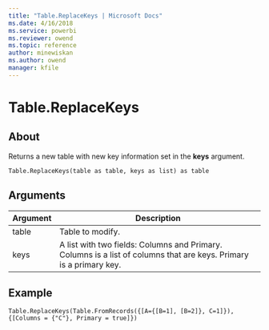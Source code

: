 ```yaml
---
title: "Table.ReplaceKeys | Microsoft Docs"
ms.date: 4/16/2018
ms.service: powerbi
ms.reviewer: owend
ms.topic: reference
author: minewiskan
ms.author: owend
manager: kfile
---
```

# Table.ReplaceKeys

  
## About  
Returns a new table with new key information set in the **keys** argument.  
  
```  
Table.ReplaceKeys(table as table, keys as list) as table  
```  
  
## Arguments  
  
|Argument|Description|  
|------------|---------------|  
|table|Table to modify.|  
|keys|A list with two fields: Columns and Primary. Columns is a list of columns that are keys. Primary is a primary key.|  
  
## Example  
  
```  
Table.ReplaceKeys(Table.FromRecords({[A={[B=1], [B=2]}, C=1]}), {[Columns = {"C"}, Primary = true]})  
```  
